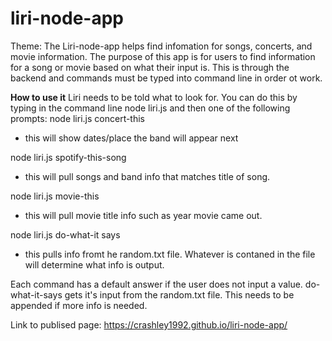 # liri-node-app
Theme: The Liri-node-app helps find infomation for songs, concerts, and movie information. The purpose of this app is for users to find information for a song or movie based on what their input is. This is through the backend and commands must be typed into command line in order ot work.

**How to use it**
Liri needs to be told what to look for. You can do this by typing in the command line node liri.js and then one of the following prompts:
node liri.js concert-this <band you want to see> 
  - this will show dates/place the band will appear next
 
node liri.js  spotify-this-song <song you want to listen to>
  - this will pull songs and band info that matches title of song.
 
node liri.js  movie-this <moive title>
 - this will pull movie title info such as year movie came out.
  
node liri.js do-what-it says 
 - this pulls info fromt he random.txt file. Whatever is contaned in the file will determine what info is output. 

Each command has a default answer if the user does not input a value. do-what-it-says gets it's input from the random.txt file. This needs to be appended if more info is needed.

Link to publised page: https://crashley1992.github.io/liri-node-app/
